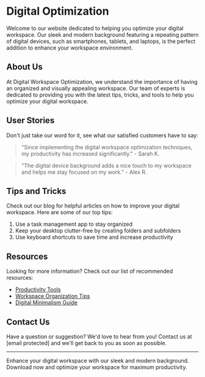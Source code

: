 <!--font:Great Vibes-->

# Digital Optimization

<!--font:Barlow Condensed-->

Welcome to our website dedicated to helping you optimize your digital workspace. Our sleek and modern background featuring a repeating pattern of digital devices, such as smartphones, tablets, and laptops, is the perfect addition to enhance your workspace environment.

## About Us

At Digital Workspace Optimization, we understand the importance of having an organized and visually appealing workspace. Our team of experts is dedicated to providing you with the latest tips, tricks, and tools to help you optimize your digital workspace.

## User Stories

Don't just take our word for it, see what our satisfied customers have to say:

> "Since implementing the digital workspace optimization techniques, my productivity has increased significantly." - Sarah K.

> "The digital device background adds a nice touch to my workspace and helps me stay focused on my work." - Alex R.

## Tips and Tricks

Check out our blog for helpful articles on how to improve your digital workspace. Here are some of our top tips:

1. Use a task management app to stay organized
2. Keep your desktop clutter-free by creating folders and subfolders
3. Use keyboard shortcuts to save time and increase productivity

## Resources

Looking for more information? Check out our list of recommended resources:

-   [Productivity Tools](#)
-   [Workspace Organization Tips](#)
-   [Digital Minimalism Guide](#)

## Contact Us

Have a question or suggestion? We'd love to hear from you! Contact us at [email protected] and we'll get back to you as soon as possible.

---

Enhance your digital workspace with our sleek and modern background. Download now and optimize your workspace for maximum productivity.

<!--

Write me content for website with wallpaper which alt text is:

"A wallpaper featuring a repeating pattern of sleek and modern digital devices, such as smartphones, tablets, and laptops."

The name/title of the page should not be 1:1 copy of the alt text but rather a real content of the website which is using this wallpaper.

- Use markdown format
- Start with heading
- Heading should be short and concise
- The content should look like a real website
- The website should not be about the wallpaper, wallpaper is just a related background
- Heading should be contain work "wallpaper" or "background"
- Include real sections like references, contact, user stories, etc. use things relevant to the page purpose.
- Feel free to use structure like headings, bullets, numbering, blockquotes, paragraphs, horizontal lines, etc.
- You can use formatting like bold or _italic_
- You can include UTF-8 emojis
- Links should be only #hash anchors (and you can refer to the document itself)
- Do not include images


---


# Digital Workspace Wallpaper

Welcome to our website dedicated to helping you create the perfect digital workspace. Our sleek and modern wallpaper featuring a repeating pattern of digital devices, such as smartphones, tablets, and laptops, is the perfect background for your computer screen.

## About Us

At Digital Workspace Wallpaper, we understand the importance of having an organized and visually appealing workspace. Our team of experts is dedicated to providing you with the latest tips, tricks, and tools to help you optimize your digital workspace.

## User Stories

Don't just take our word for it, see what our satisfied customers have to say:

> "I love the digital workspace wallpaper! It's the perfect backdrop for my computer screen and helps me stay focused on my work." - Jane D.

> "Thanks to Digital Workspace Wallpaper, I was able to transform my cluttered desktop into a streamlined and efficient workspace." - John S.

## Tips and Tricks

Check out our blog for helpful articles on how to improve your digital workspace. Here are some of our top tips:

1. Use a task management app to stay organized
2. Keep your desktop clutter-free by creating folders and subfolders
3. Use keyboard shortcuts to save time and increase productivity

## Resources

Looking for more information? Check out our list of recommended resources:

- [Productivity Tools](#)
- [Workspace Organization Tips](#)
- [Digital Minimalism Guide](#)

## Contact Us

Have a question or suggestion? We'd love to hear from you! Contact us at [email protected] and we'll get back to you as soon as possible.

---

Stay focused and productive with our digital workspace wallpaper. Download now and transform your computer screen into a sleek and modern workspace.


---


Heading should not include word "wallpaper". The website should not be about the wallpaper itself, wallpaper is just a related background, rewrite whole content.


---


# Digital Workspace Optimization

Welcome to our website dedicated to helping you optimize your digital workspace. Our sleek and modern background featuring a repeating pattern of digital devices, such as smartphones, tablets, and laptops, is the perfect addition to enhance your workspace environment.

## About Us

At Digital Workspace Optimization, we understand the importance of having an organized and visually appealing workspace. Our team of experts is dedicated to providing you with the latest tips, tricks, and tools to help you optimize your digital workspace.

## User Stories

Don't just take our word for it, see what our satisfied customers have to say:

> "Since implementing the digital workspace optimization techniques, my productivity has increased significantly." - Sarah K.

> "The digital device background adds a nice touch to my workspace and helps me stay focused on my work." - Alex R.

## Tips and Tricks

Check out our blog for helpful articles on how to improve your digital workspace. Here are some of our top tips:

1. Use a task management app to stay organized
2. Keep your desktop clutter-free by creating folders and subfolders
3. Use keyboard shortcuts to save time and increase productivity

## Resources

Looking for more information? Check out our list of recommended resources:

- [Productivity Tools](#)
- [Workspace Organization Tips](#)
- [Digital Minimalism Guide](#)

## Contact Us

Have a question or suggestion? We'd love to hear from you! Contact us at [email protected] and we'll get back to you as soon as possible.

---

Enhance your digital workspace with our sleek and modern background. Download now and optimize your workspace for maximum productivity.

-->
